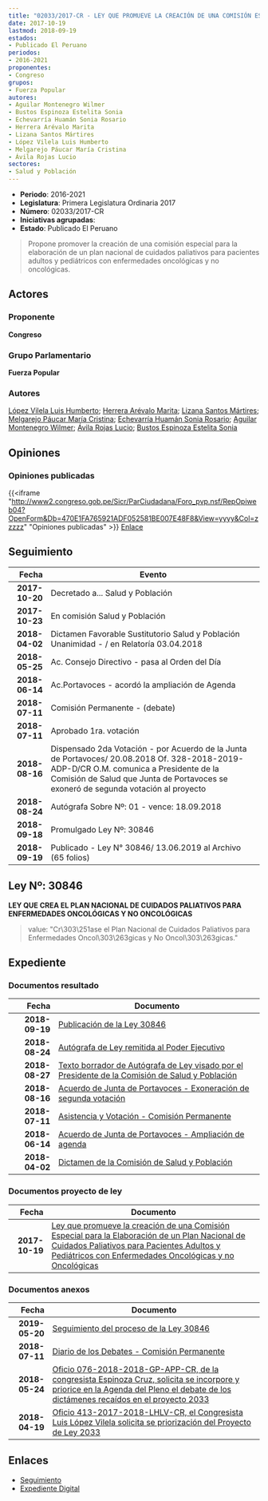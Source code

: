 ```yaml
---
title: "02033/2017-CR - LEY QUE PROMUEVE LA CREACIÓN DE UNA COMISIÓN ESPECIAL PARA LA ELABORACIÓN DE UN PLAN NACIONAL DE CUIDADOS PALIATIVOS PARA PACIENTES ADULTOS Y PEDIÁTRICOS CON ENFERMEDADES ONCOLÓGICAS Y NO ONCOLÓGICAS"
date: 2017-10-19
lastmod: 2018-09-19
estados:
- Publicado El Peruano
periodos:
- 2016-2021
proponentes:
- Congreso
grupos:
- Fuerza Popular
autores:
- Aguilar Montenegro Wilmer
- Bustos Espinoza Estelita Sonia
- Echevarría Huamán Sonia Rosario
- Herrera Arévalo Marita
- Lizana Santos Mártires
- López Vilela Luis Humberto
- Melgarejo Páucar María Cristina
- Ávila Rojas Lucio
sectores:
- Salud y Población
---
```

- **Periodo**: 2016-2021
- **Legislatura**: Primera Legislatura Ordinaria 2017
- **Número**: 02033/2017-CR
- **Iniciativas agrupadas**: 
- **Estado**: Publicado El Peruano

> Propone promover la creación de una comisión especial para la elaboración de un plan nacional de cuidados paliativos para pacientes adultos y pediátricos con enfermedades oncológicas y no oncológicas.


## Actores

### Proponente

**Congreso**

### Grupo Parlamentario

**Fuerza Popular**

### Autores

[López Vilela Luis Humberto](mailto:mailto:llopezv@congreso.gob.pe); [Herrera Arévalo Marita](mailto:mailto:mherrera@congreso.gob.pe); [Lizana Santos Mártires](mailto:mailto:mlizana@congreso.gob.pe); [Melgarejo Páucar María Cristina](mailto:mailto:mmelgarejo@congreso.gob.pe); [Echevarría Huamán Sonia Rosario](mailto:mailto:sechevarria@congreso.gob.pe); [Aguilar Montenegro Wilmer](mailto:mailto:waguilar@congreso.gob.pe); [Ávila Rojas Lucio](mailto:mailto:lavilar@congreso.gob.pe); [Bustos Espinoza Estelita Sonia](mailto:mailto:ebustos@congreso.gob.pe)

## Opiniones

### Opiniones publicadas

{{<iframe "http://www2.congreso.gob.pe/Sicr/ParCiudadana/Foro_pvp.nsf/RepOpiweb04?OpenForm&Db=470E1FA765921ADF052581BE007E48F8&View=yyyy&Col=zzzzz" "Opiniones publicadas" >}}
[Enlace](http://www2.congreso.gob.pe/Sicr/ParCiudadana/Foro_pvp.nsf/RepOpiweb04?OpenForm&Db=470E1FA765921ADF052581BE007E48F8&View=yyyy&Col=zzzzz)


## Seguimiento

| Fecha | Evento |
|------:|--------|
| **2017-10-20** | Decretado a... Salud y Población |
| **2017-10-23** | En comisión Salud y Población |
| **2018-04-02** | Dictamen Favorable Sustitutorio Salud y Población Unanimidad - / en Relatoría 03.04.2018 |
| **2018-05-25** | Ac. Consejo Directivo - pasa al Orden del Día |
| **2018-06-14** | Ac.Portavoces - acordó la ampliación de Agenda |
| **2018-07-11** | Comisión Permanente - (debate) |
| **2018-07-11** | Aprobado 1ra. votación |
| **2018-08-16** | Dispensado 2da Votación - por Acuerdo de la Junta de Portavoces/ 20.08.2018 Of. 328-2018-2019-ADP-D/CR O.M. comunica a Presidente de la Comisión de Salud que Junta de Portavoces se exoneró de segunda votación al proyecto |
| **2018-08-24** | Autógrafa Sobre Nº: 01 - vence: 18.09.2018 |
| **2018-09-18** | Promulgado Ley Nº: 30846 |
| **2018-09-19** | Publicado - Ley N° 30846/ 13.06.2019 al Archivo (65 folios) |

## Ley Nº: 30846

**LEY QUE CREA EL PLAN NACIONAL DE CUIDADOS PALIATIVOS PARA ENFERMEDADES ONCOLÓGICAS Y NO ONCOLÓGICAS**

> value: "Cr\303\251ase el Plan Nacional de Cuidados Paliativos para Enfermedades Oncol\303\263gicas y No Oncol\303\263gicas."


## Expediente

### Documentos resultado

| Fecha | Documento |
|------:|-----------|
| **2018-09-19** | [Publicación de la Ley 30846](http://www.leyes.congreso.gob.pe/Documentos/2016_2021/ADLP/Normas_Legales/30846-LEY.pdf) |
| **2018-08-24** | [Autógrafa de Ley remitida al Poder Ejecutivo](http://www.leyes.congreso.gob.pe/Documentos/2016_2021/ADLP/Texto_Aprobado/AU0203320180824.pdf) |
| **2018-08-27** | [Texto borrador de Autógrafa de Ley visado por el Presidente de la Comisión de Salud y Población](http://www.leyes.congreso.gob.pe/Documentos/2016_2021/Texto_Borrador_de_Autografa/BAU0203320180827.pdf) |
| **2018-08-16** | [Acuerdo de Junta de Portavoces - Exoneración de segunda votación](http://www.leyes.congreso.gob.pe/Documentos/2016_2021/Acuerdos/Junta_Portavoces/AJP0203320180816.pdf) |
| **2018-07-11** | [Asistencia y Votación - Comisión Permanente](http://www.leyes.congreso.gob.pe/Documentos/2016_2021/Asistencia_y_Votacion/Proyectos_de_Ley/AVCP0203320180711.pdf) |
| **2018-06-14** | [Acuerdo de Junta de Portavoces - Ampliación de agenda](http://www.leyes.congreso.gob.pe/Documentos/2016_2021/Acuerdos/Junta_Portavoces/AJP0203320180614.pdf) |
| **2018-04-02** | [Dictamen de la Comisión de Salud y Población](http://www.leyes.congreso.gob.pe/Documentos/2016_2021/Dictamenes/Proyectos_de_Ley/02033DC21MAY20180402.pdf) |

### Documentos proyecto de ley

| Fecha | Documento |
|------:|-----------|
| **2017-10-19** | [Ley que promueve la creación de una Comisión Especial para la Elaboración de un Plan Nacional de Cuidados Paliativos para Pacientes Adultos y Pediátricos con Enfermedades Oncológicas y no Oncológicas](http://www.leyes.congreso.gob.pe/Documentos/2016_2021/Proyectos_de_Ley_y_de_Resoluciones_Legislativas/PL0203320171019..PDF) |

### Documentos anexos

| Fecha | Documento |
|------:|-----------|
| **2019-05-20** | [Seguimiento del proceso de la Ley 30846](http://www.leyes.congreso.gob.pe/Documentos/2016_2021/Seguimiento_de_Proyectos_de_Ley/02033PL20190520.pdf) |
| **2018-07-11** | [Diario de los Debates - Comisión Permanente](http://www2.congreso.gob.pe/Sicr/DiarioDebates/Publicad.nsf/SesionesPleno/05256D6E0073DFE9052582C80061FC4B/$FILE/PER-2017-10.pdf) |
| **2018-05-24** | [Oficio 076-2018-2018-GP-APP-CR, de la congresista Espinoza Cruz, solicita se incorpore y priorice en la Agenda del Pleno el debate de los dictámenes recaídos en el proyecto 2033](http://www.leyes.congreso.gob.pe/Documentos/2016_2021/Oficios/Grupos_Parlamentarios/OFICIO-076-2018-2018-GP-APP-CR.pdf) |
| **2018-04-19** | [Oficio 413-2017-2018-LHLV-CR, el Congresista Luis López Vilela solicita se priorización del Proyecto de Ley 2033](http://www.leyes.congreso.gob.pe/Documentos/2016_2021/Oficios/Congresistas/OFICIO-413-2017-2018-LHLV-CR..pdf) |

## Enlaces

- [Seguimiento](http://www2.congreso.gob.pe/Sicr/TraDocEstProc/CLProLey2016.nsf/f7fff46988ca05b1052578e100829cc7/d5bb0228aaa4741a052581bf000699eb?OpenDocument)
- [Expediente Digital](http://www2.congreso.gob.pe/Sicr/TraDocEstProc/Expvirt_2011.nsf/visbusqptramdoc1621/02033?opendocument)

